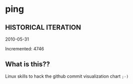 # ping

## HISTORICAL ITERATION
2010-05-31

Incremented: 4746

## What is this?? 
Linux skills to hack the github commit visualization chart `;-)`

